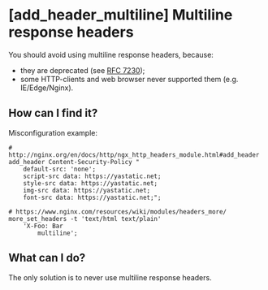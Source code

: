 # [add_header_multiline] Multiline response headers

You should avoid using multiline response headers, because:
  * they are deprecated (see [RFC 7230](https://tools.ietf.org/html/rfc7230#section-3.2.4));
  * some HTTP-clients and web browser never supported them (e.g. IE/Edge/Nginx).

## How can I find it?
Misconfiguration example:
```nginx
# http://nginx.org/en/docs/http/ngx_http_headers_module.html#add_header
add_header Content-Security-Policy "
    default-src: 'none';
    script-src data: https://yastatic.net;
    style-src data: https://yastatic.net;
    img-src data: https://yastatic.net;
    font-src data: https://yastatic.net;";

# https://www.nginx.com/resources/wiki/modules/headers_more/
more_set_headers -t 'text/html text/plain'
    'X-Foo: Bar
        multiline';
```

## What can I do?
The only solution is to never use multiline response headers.
